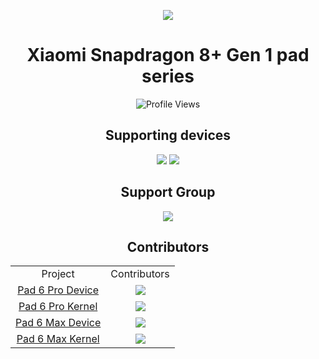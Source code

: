 <p align="center">
  <picture>
    <source
      width="128px"
      media="(prefers-color-scheme: dark)"
      srcset="https://raw.githubusercontent.com/Xiaomi-SM8475/.github/main/8pgen1.svg"
    >
    <img 
      src="https://raw.githubusercontent.com/Xiaomi-SM8475/.github/main/8pgen1.svg"
    >
  </picture>
</p>
<h1 align=center>Xiaomi Snapdragon 8+ Gen 1 pad series</h1>
<p align=center><img src="https://komarev.com/ghpvc/?username=Xiaomi-SM8475&style=for-the-badge&color=3ddc84&label=Visited+People" alt="Profile Views" /></p>

<h2 align=center>Supporting devices</h2>

<p align=center>
<a href="https://www.mi.com/xiaomi-pad-6-pro"><img src="https://img.shields.io/badge/Xiaomi%20Pad%206%20Pro-ff6900?style=flat-square&logo=xiaomi&logoColor=ffffff"></a>
<a href="https://www.mi.com/xiaomi-pad-6-max"><img src="https://img.shields.io/badge/Xiaomi%20Pad%206%20Max%2014-ff6900?style=flat-square&logo=xiaomi&logoColor=ffffff"></a>
</p>

<h2 align=center>Support Group</h2>

<p align=center>
<a href="https://t.me/XiaomiPad6ProOfficial"><img src="https://img.shields.io/badge/%40XiaomiPad6ProOfficial-0088cc?style=flat-square&logo=telegram&logoColor=ffffff"></a>
</p>

<h2 align=center>Contributors</h2>

<div align=center>
<table>
  <tr align=center>
    <td>Project</td>
    <td>Contributors</td>
  </tr>
  <tr align=center>
    <td><a href="https://github.com/Xiaomi-SM8475/android_device_xiaomi_liuqin">Pad 6 Pro Device</a></td>
    <td><a href="https://github.com/Xiaomi-SM8475/android_device_xiaomi_liuqin/graphs/contributors"><img src="https://contrib.rocks/image?repo=Xiaomi-SM8475/android_device_xiaomi_liuqin&max=12"></a></td>
  </tr>
  <tr align=center>
    <td><a href="https://github.com/Xiaomi-SM8475/android_device_xiaomi_liuqin-kernel">Pad 6 Pro Kernel</a></td>
    <td><a href="https://github.com/Xiaomi-SM8475/android_device_xiaomi_liuqin-kernel/graphs/contributors"><img src="https://contrib.rocks/image?repo=Xiaomi-SM8475/android_device_xiaomi_liuqin-kernel&max=12"></a></td>
  </tr>
  <tr align=center>
    <td><a href="https://github.com/Xiaomi-SM8475/android_device_xiaomi_yudi">Pad 6 Max Device</a></td>
    <td><a href="https://github.com/Xiaomi-SM8475/android_device_xiaomi_yudi/graphs/contributors"><img src="https://contrib.rocks/image?repo=Xiaomi-SM8475/android_device_xiaomi_yudi&max=12"></a></td>
  </tr>
  <tr align=center>
    <td><a href="https://github.com/Xiaomi-SM8475/android_device_xiaomi_yudi-kernel">Pad 6 Max Kernel</a></td>
    <td><a href="https://github.com/Xiaomi-SM8475/android_device_xiaomi_yudi-kernel/graphs/contributors"><img src="https://contrib.rocks/image?repo=Xiaomi-SM8475/android_device_xiaomi_yudi-kernel&max=12"></a></td>
  </tr>
</table>
</div>
